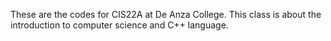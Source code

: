 These are the codes for CIS22A at De Anza College. This class is about the introduction to computer science and C++ language.
